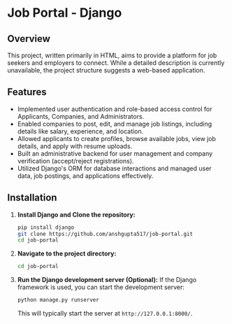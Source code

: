
# Job Portal - Django

## Overview

This project, written primarily in HTML, aims to provide a platform for job seekers and employers to connect. While a detailed description is currently unavailable, the project structure suggests a web-based application.

## Features


*   Implemented user authentication and role-based access control for Applicants, Companies, and Administrators.
*   Enabled companies to post, edit, and manage job listings, including details like salary, experience, and location.
*   Allowed applicants to create profiles, browse available jobs, view job details, and apply with resume uploads.
*   Built an administrative backend for user management and company verification (accept/reject registrations).
*   Utilized Django's ORM for database interactions and managed user data, job postings, and applications effectively.


## Installation

1.  **Install Django and Clone the repository:**

    ```bash
    pip install django
    git clone https://github.com/anshgupta517/job-portal.git
    cd job-portal
    ```

2.  **Navigate to the project directory:**

    ```bash
    cd job-portal
    ```

3.  **Run the Django development server (Optional):** If the Django framework is used, you can start the development server:

    ```bash
    python manage.py runserver
    ```

    This will typically start the server at `http://127.0.0.1:8000/`.
